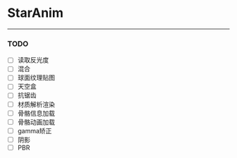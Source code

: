 # StarAnim 


---
### TODO

- [ ] 读取反光度
- [ ] 混合
- [ ] 球面纹理贴图
- [ ] 天空盒
- [ ] 抗锯齿
- [ ] 材质解析渲染
- [ ] 骨骼信息加载
- [ ] 骨骼动画加载
- [ ] gamma矫正
- [ ] 阴影
- [ ] PBR
